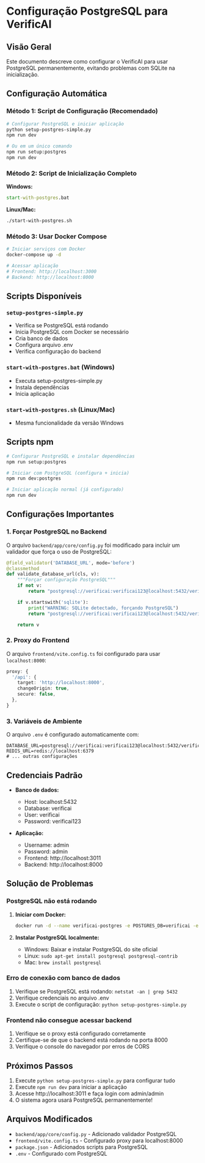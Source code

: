 # Configuração PostgreSQL para VerificAI

## Visão Geral

Este documento descreve como configurar o VerificAI para usar PostgreSQL permanentemente, evitando problemas com SQLite na inicialização.

## Configuração Automática

### Método 1: Script de Configuração (Recomendado)

```bash
# Configurar PostgreSQL e iniciar aplicação
python setup-postgres-simple.py
npm run dev

# Ou em um único comando
npm run setup:postgres
npm run dev
```

### Método 2: Script de Inicialização Completo

**Windows:**
```cmd
start-with-postgres.bat
```

**Linux/Mac:**
```bash
./start-with-postgres.sh
```

### Método 3: Usar Docker Compose

```bash
# Iniciar serviços com Docker
docker-compose up -d

# Acessar aplicação
# Frontend: http://localhost:3000
# Backend: http://localhost:8000
```

## Scripts Disponíveis

### `setup-postgres-simple.py`
- Verifica se PostgreSQL está rodando
- Inicia PostgreSQL com Docker se necessário
- Cria banco de dados
- Configura arquivo .env
- Verifica configuração do backend

### `start-with-postgres.bat` (Windows)
- Executa setup-postgres-simple.py
- Instala dependências
- Inicia aplicação

### `start-with-postgres.sh` (Linux/Mac)
- Mesma funcionalidade da versão Windows

## Scripts npm

```bash
# Configurar PostgreSQL e instalar dependências
npm run setup:postgres

# Iniciar com PostgreSQL (configura + inicia)
npm run dev:postgres

# Iniciar aplicação normal (já configurado)
npm run dev
```

## Configurações Importantes

### 1. Forçar PostgreSQL no Backend

O arquivo `backend/app/core/config.py` foi modificado para incluir um validador que força o uso de PostgreSQL:

```python
@field_validator('DATABASE_URL', mode='before')
@classmethod
def validate_database_url(cls, v):
    """Forçar configuração PostgreSQL"""
    if not v:
        return "postgresql://verificai:verificai123@localhost:5432/verificai"

    if v.startswith('sqlite'):
        print("WARNING: SQLite detectado, forçando PostgreSQL")
        return "postgresql://verificai:verificai123@localhost:5432/verificai"

    return v
```

### 2. Proxy do Frontend

O arquivo `frontend/vite.config.ts` foi configurado para usar `localhost:8000`:

```typescript
proxy: {
  '/api': {
    target: 'http://localhost:8000',
    changeOrigin: true,
    secure: false,
  },
}
```

### 3. Variáveis de Ambiente

O arquivo `.env` é configurado automaticamente com:

```env
DATABASE_URL=postgresql://verificai:verificai123@localhost:5432/verificai
REDIS_URL=redis://localhost:6379
# ... outras configurações
```

## Credenciais Padrão

- **Banco de dados:**
  - Host: localhost:5432
  - Database: verificai
  - User: verificai
  - Password: verificai123

- **Aplicação:**
  - Username: admin
  - Password: admin
  - Frontend: http://localhost:3011
  - Backend: http://localhost:8000

## Solução de Problemas

### PostgreSQL não está rodando

1. **Iniciar com Docker:**
   ```bash
   docker run -d --name verificai-postgres -e POSTGRES_DB=verificai -e POSTGRES_USER=verificai -e POSTGRES_PASSWORD=verificai123 -p 5432:5432 postgres:15-alpine
   ```

2. **Instalar PostgreSQL localmente:**
   - Windows: Baixar e instalar PostgreSQL do site oficial
   - Linux: `sudo apt-get install postgresql postgresql-contrib`
   - Mac: `brew install postgresql`

### Erro de conexão com banco de dados

1. Verifique se PostgreSQL está rodando: `netstat -an | grep 5432`
2. Verifique credenciais no arquivo .env
3. Execute o script de configuração: `python setup-postgres-simple.py`

### Frontend não consegue acessar backend

1. Verifique se o proxy está configurado corretamente
2. Certifique-se de que o backend está rodando na porta 8000
3. Verifique o console do navegador por erros de CORS

## Próximos Passos

1. Execute `python setup-postgres-simple.py` para configurar tudo
2. Execute `npm run dev` para iniciar a aplicação
3. Acesse http://localhost:3011 e faça login com admin/admin
4. O sistema agora usará PostgreSQL permanentemente!

## Arquivos Modificados

- `backend/app/core/config.py` - Adicionado validador PostgreSQL
- `frontend/vite.config.ts` - Configurado proxy para localhost:8000
- `package.json` - Adicionados scripts para PostgreSQL
- `.env` - Configurado com PostgreSQL